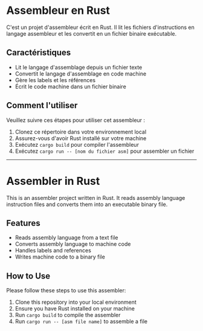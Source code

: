 # Assembleur en Rust

C'est un projet d'assembleur écrit en Rust. Il lit les fichiers d'instructions en langage assembleur et les convertit en un fichier binaire exécutable.

## Caractéristiques

- Lit le langage d'assemblage depuis un fichier texte
- Convertit le langage d'assemblage en code machine
- Gère les labels et les références
- Écrit le code machine dans un fichier binaire

## Comment l'utiliser

Veuillez suivre ces étapes pour utiliser cet assembleur :

1. Clonez ce répertoire dans votre environnement local
2. Assurez-vous d'avoir Rust installé sur votre machine
3. Exécutez `cargo build` pour compiler l'assembleur
4. Exécutez `cargo run -- [nom du fichier asm]` pour assembler un fichier

---

# Assembler in Rust

This is an assembler project written in Rust. It reads assembly language instruction files and converts them into an executable binary file.

## Features

- Reads assembly language from a text file
- Converts assembly language to machine code
- Handles labels and references
- Writes machine code to a binary file

## How to Use

Please follow these steps to use this assembler:

1. Clone this repository into your local environment
2. Ensure you have Rust installed on your machine
3. Run `cargo build` to compile the assembler
4. Run `cargo run -- [asm file name]` to assemble a file
